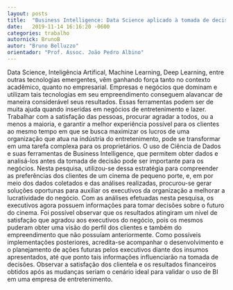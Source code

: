 ```yaml
---
layout: posts
title:  "Business Intelligence: Data Science aplicado à tomada de decisões em cinema de pequeno porte"
date:   2019-11-14 16:16:20 -0600
categories: trabalho
autornick: BrunoB
autor: "Bruno Belluzzo"
orientador: "Prof. Assoc. João Pedro Albino"
---
```

Data Science, Inteligência Artifical, Machine Learning, Deep Learning, entre outras tecnologias emergentes, vêm ganhando força tanto no contexto acadêmico, quanto no empresarial. Empresas e negócios que dominam e utilizam tais tecnologias em seu empreendimento conseguem alavancar de maneira considerável seus resultados. Essas ferramentas podem ser de muita ajuda quando inseridas em negócios de entretenimento e lazer. Trabalhar com a satisfação das pessoas, procurar agradar a todos, ou a menos a maioria, e garantir a melhor experiência possível para os clientes ao mesmo tempo em que se busca maximizar os lucros de uma organização que atua na indústria do entretenimento, pode se transformar em uma tarefa complexa para os proprietários. O uso de Ciência de Dados e suas ferramentas de Business Intelligence, que permitem obter dados e analisá-los antes da tomada de decisão pode ser importante para os negócios. Nesta pesquisa, utilizou-se dessa estratégia para compreender as preferências dos clientes de um cinema de pequeno porte, e, em por meio dos dados coletados e das análises realizadas, procurou-se gerar soluções oportunas para auxiliar os executivos da organização a melhorar a lucratividade do negócio. Com as análises efetuadas nesta pesquisa, os executivos agora possuem informações para tomar decisões sobre o futuro do cinema. Foi possível observar que os resultados atingiram um nível de satisfação que agradou aos executivos do negócio, pois os mesmos puderam obter uma visão do perfil dos clientes e também do empreendimento que não possuíam anteriormente. Como possíveis implementações posteriores, acredita-se acompanhar o desenvolvimento e o planejamento de ações futuras pelos executivos diante dos insumos apresentados, até que ponto tais informações influenciarão na tomada de decisões. Observar a satisfação dos clientela e os resultados financeiros obtidos após as mudanças seriam o cenário ideal para validar o uso de BI em uma empresa de entretenimento.


